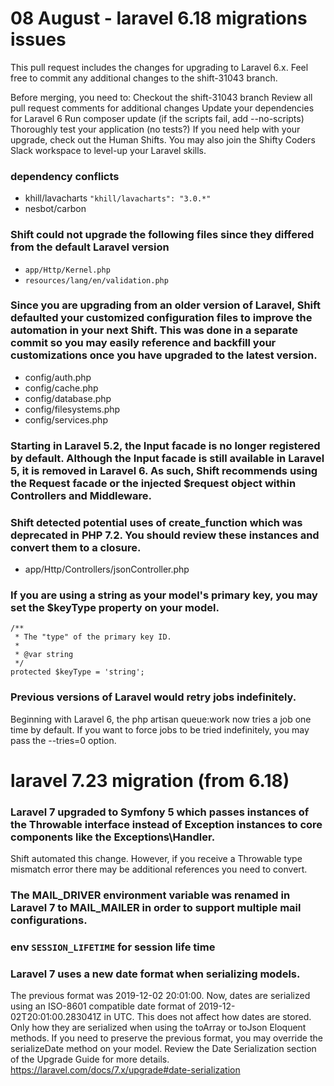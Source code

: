 
# 08 August - laravel 6.18 migrations issues 

This pull request includes the changes for upgrading to Laravel 6.x. Feel free to commit any additional changes to the shift-31043 branch.

Before merging, you need to:
Checkout the shift-31043 branch
Review all pull request comments for additional changes
Update your dependencies for Laravel 6
Run composer update (if the scripts fail, add --no-scripts)
Thoroughly test your application (no tests?)
If you need help with your upgrade, check out the Human Shifts. You may also join the Shifty Coders Slack workspace to level-up your Laravel skills.

### dependency conflicts
- khill/lavacharts `"khill/lavacharts": "3.0.*"`
- nesbot/carbon


### Shift could not upgrade the following files since they differed from the default Laravel version

- `app/Http/Kernel.php`
- `resources/lang/en/validation.php`

### Since you are upgrading from an older version of Laravel, Shift defaulted your customized configuration files to improve the automation in your next Shift. This was done in a separate commit so you may easily reference and backfill your customizations once you have upgraded to the latest version.

- config/auth.php
- config/cache.php
- config/database.php
- config/filesystems.php
- config/services.php

### Starting in Laravel 5.2, the Input facade is no longer registered by default. Although the Input facade is still available in Laravel 5, it is removed in Laravel 6. As such, Shift recommends using the Request facade or the injected $request object within Controllers and Middleware.

### Shift detected potential uses of create_function which was deprecated in PHP 7.2. You should review these instances and convert them to a closure.
  
- app/Http/Controllers/jsonController.php

### If you are using a string as your model's primary key, you may set the $keyType property on your model.
```
/**
 * The "type" of the primary key ID.
 *
 * @var string
 */
protected $keyType = 'string';
```

### Previous versions of Laravel would retry jobs indefinitely. 
Beginning with Laravel 6, the php artisan queue:work now tries a job one time by default. If you want to force jobs to be tried indefinitely, you may pass the --tries=0 option.


# laravel 7.23 migration (from 6.18)

### Laravel 7 upgraded to Symfony 5 which passes instances of the Throwable interface instead of Exception instances to core components like the Exceptions\Handler.
Shift automated this change. However, if you receive a Throwable type mismatch error there may be additional references you need to convert.


### The MAIL_DRIVER environment variable was renamed in Laravel 7 to MAIL_MAILER in order to support multiple mail configurations.

### env `SESSION_LIFETIME` for session life time


### Laravel 7 uses a new date format when serializing models. 
The previous format was 2019-12-02 20:01:00. Now, dates are serialized using an ISO-8601 compatible date format of 2019-12-02T20:01:00.283041Z in UTC.
This does not affect how dates are stored. Only how they are serialized when using the toArray or toJson Eloquent methods.
If you need to preserve the previous format, you may override the serializeDate method on your model. 
Review the Date Serialization section of the Upgrade Guide for more details.
https://laravel.com/docs/7.x/upgrade#date-serialization



